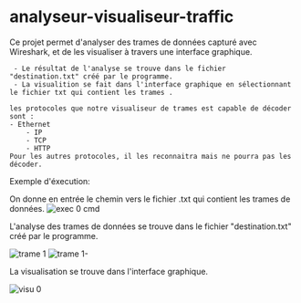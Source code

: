 # analyseur-visualiseur-traffic

Ce projet permet d'analyser des trames de données capturé avec Wireshark, et de les visualiser à
    travers une interface graphique.
    
     - Le résultat de l'analyse se trouve dans le fichier "destination.txt" créé par le programme.
     - La visualition se fait dans l'interface graphique en sélectionnant le fichier txt qui contient les trames .

    les protocoles que notre visualiseur de trames est capable de décoder sont :
    - Ethernet 
		- IP  
		- TCP 
		- HTTP 
	Pour les autres protocoles, il les reconnaitra mais ne pourra pas les décoder.

 Exemple d'éxecution:

 On donne en entrée le chemin vers le fichier .txt qui contient les trames de données.
 ![exec 0 cmd](https://github.com/Rachid-kara-mostefa/analyseur-visualiseur-traffic/assets/153507294/8c266232-d155-42ce-812b-4afd650efcc2)

L'analyse des trames de données se trouve dans le fichier "destination.txt" créé par le programme.

![trame 1](https://github.com/Rachid-kara-mostefa/analyseur-visualiseur-traffic/assets/153507294/ebceee8c-7d07-4777-ad8f-7a9d25f0b430)
![trame 1-](https://github.com/Rachid-kara-mostefa/analyseur-visualiseur-traffic/assets/153507294/94acc24b-e0c3-49ca-a1f1-ecb377a3dba2)

La visualisation se trouve dans l'interface graphique.

![visu 0](https://github.com/Rachid-kara-mostefa/analyseur-visualiseur-traffic/assets/153507294/45f2df66-64bc-4fe0-9f59-c68003d851b2)

